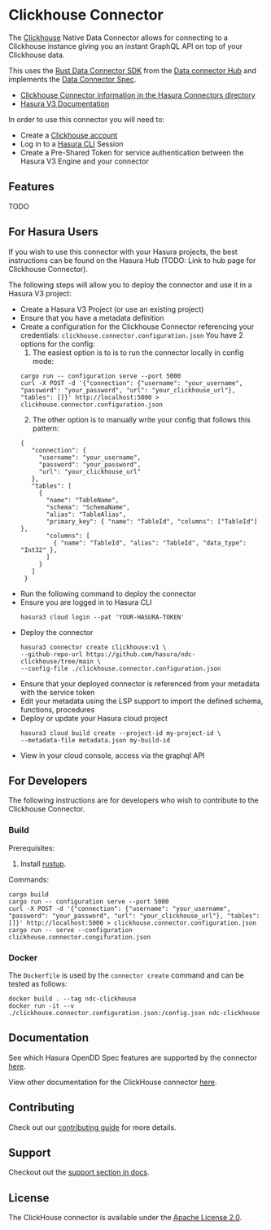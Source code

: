 # Clickhouse Connector

The [Clickhouse](https://clickhouse.com/) Native Data Connector allows for connecting to a Clickhouse instance giving 
you an instant GraphQL API on top of your Clickhouse data.

This uses the [Rust Data Connector SDK](https://github.com/hasura/ndc-hub#rusk-sdk) from the [Data connector Hub](https://github.com/hasura/ndc-hub) and implements the [Data Connector Spec](https://github.com/hasura/ndc-spec).

- [Clickhouse Connector information in the Hasura Connectors directory](https://hasura.io/connectors/clickhouse)
- [Hasura V3 Documentation](https://hasura.io/docs/3.0)

In order to use this connector you will need to:

- Create a [Clickhouse account](https://clickhouse.cloud/signUp?loc=nav-get-started)
- Log in to a [Hasura CLI](https://hasura.io/docs/3.0/cli/overview/) Session
- Create a Pre-Shared Token for service authentication between the Hasura V3 Engine and your connector

## Features

TODO

## For Hasura Users

If you wish to use this connector with your Hasura projects, the best instructions can be found on the Hasura Hub 
(TODO: Link to hub page for Clickhouse Connector).

The following steps will allow you to deploy the connector and use it in a Hasura V3 project:

- Create a Hasura V3 Project (or use an existing project)
- Ensure that you have a metadata definition
- Create a configuration for the Clickhouse Connector referencing your credentials:
  `clickhouse.connector.configuration.json`
  You have 2 options for the config:
  1.  The easiest option is to is to run the connector locally in config mode:
  ```
  cargo run -- configuration serve --port 5000
  curl -X POST -d '{"connection": {"username": "your_username", "password": "your_password", "url": "your_clickhouse_url"}, "tables": []}' http://localhost:5000 > clickhouse.connector.configuration.json
  ```
  2.  The other option is to manually write your config that follows this pattern:
  ```
  {
     "connection": {
       "username": "your_username",
       "password": "your_password",
       "url": "your_clickhouse_url"
     },
     "tables": [
       {
         "name": "TableName",
         "schema": "SchemaName",
         "alias": "TableAlias",
         "primary_key": { "name": "TableId", "columns": ["TableId"] },
         "columns": [
           { "name": "TableId", "alias": "TableId", "data_type": "Int32" },
         ]
       }
     ]
   }
  ```
- Run the following command to deploy the connector
- Ensure you are logged in to Hasura CLI
  ```
  hasura3 cloud login --pat 'YOUR-HASURA-TOKEN'
  ```
- Deploy the connector
  ```
  hasura3 connector create clickhouse:v1 \
  --github-repo-url https://github.com/hasura/ndc-clickhouse/tree/main \
  --config-file ./clickhouse.connector.configuration.json
  ```
- Ensure that your deployed connector is referenced from your metadata with the service token
- Edit your metadata using the LSP support to import the defined schema, functions, procedures
- Deploy or update your Hasura cloud project
  ```
  hasura3 cloud build create --project-id my-project-id \
  --metadata-file metadata.json my-build-id
  ```
- View in your cloud console, access via the graphql API

## For Developers

The following instructions are for developers who wish to contribute to the Clickhouse Connector.

### Build

Prerequisites:

1. Install [rustup](https://www.rust-lang.org/tools/install).

Commands:

```
cargo build
cargo run -- configuration serve --port 5000
curl -X POST -d '{"connection": {"username": "your_username", "password": "your_password", "url": "your_clickhouse_url"}, "tables": []}' http://localhost:5000 > clickhouse.connector.configuration.json
cargo run -- serve --configuration clickhouse.connector.congifuration.json
```

### Docker

The `Dockerfile` is used by the `connector create` command and can be tested as follows:

```
docker build . --tag ndc-clickhouse
docker run -it --v ./clickhouse.connector.configuration.json:/config.json ndc-clickhouse
```

## Documentation

See which Hasura OpenDD Spec features are supported by the connector [here](./docs/usage.md).

View other documentation for the ClickHouse connector [here](./docs/index.md).

## Contributing

Check out our [contributing guide](./docs/contributing.md) for more details.

## Support

Checkout out the [support section in docs](./docs/support.md).

## License

The ClickHouse connector is available under the [Apache License 2.0](https://www.apache.org/licenses/LICENSE-2.0).
